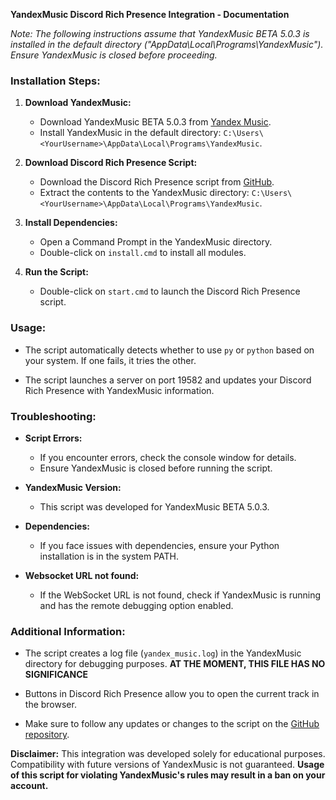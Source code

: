 **YandexMusic Discord Rich Presence Integration - Documentation**

*Note: The following instructions assume that YandexMusic BETA 5.0.3 is installed in the default directory ("AppData\Local\Programs\YandexMusic"). Ensure YandexMusic is closed before proceeding.*

### Installation Steps:

1. **Download YandexMusic:**
   - Download YandexMusic BETA 5.0.3 from [Yandex Music](https://music.yandex.ru/download/?utm_source=music&utm_medium=selfpromo_music&utm_term=branding&utm_campaign=app).
   - Install YandexMusic in the default directory: `C:\Users\<YourUsername>\AppData\Local\Programs\YandexMusic`.

2. **Download Discord Rich Presence Script:**
   - Download the Discord Rich Presence script from [GitHub](<GitHub_Repository_URL>).
   - Extract the contents to the YandexMusic directory: `C:\Users\<YourUsername>\AppData\Local\Programs\YandexMusic`.

3. **Install Dependencies:**
   - Open a Command Prompt in the YandexMusic directory.
   - Double-click on `install.cmd` to install all modules.

4. **Run the Script:**
   - Double-click on `start.cmd` to launch the Discord Rich Presence script.

### Usage:

- The script automatically detects whether to use `py` or `python` based on your system. If one fails, it tries the other.

- The script launches a server on port 19582 and updates your Discord Rich Presence with YandexMusic information.

### Troubleshooting:

- **Script Errors:**
  - If you encounter errors, check the console window for details.
  - Ensure YandexMusic is closed before running the script.

- **YandexMusic Version:**
  - This script was developed for YandexMusic BETA 5.0.3.

- **Dependencies:**
  - If you face issues with dependencies, ensure your Python installation is in the system PATH.

- **Websocket URL not found:**
  - If the WebSocket URL is not found, check if YandexMusic is running and has the remote debugging option enabled.

### Additional Information:

- The script creates a log file (`yandex_music.log`) in the YandexMusic directory for debugging purposes.
**AT THE MOMENT, THIS FILE HAS NO SIGNIFICANCE**

- Buttons in Discord Rich Presence allow you to open the current track in the browser.

- Make sure to follow any updates or changes to the script on the [GitHub repository](<GitHub_Repository_URL>).

**Disclaimer:**
This integration was developed solely for educational purposes. Compatibility with future versions of YandexMusic is not guaranteed. **Usage of this script for violating YandexMusic's rules may result in a ban on your account.**